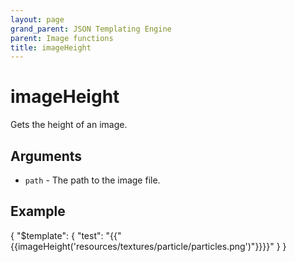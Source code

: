 ```yaml
---
layout: page
grand_parent: JSON Templating Engine
parent: Image functions
title: imageHeight
---
```


# imageHeight

Gets the height of an image.
## Arguments

- `path` - The path to the image file.

## Example

{
  "$template": {
    "test": "{{"{{imageHeight('resources/textures/particle/particles.png')"}}}}"
  }
}
